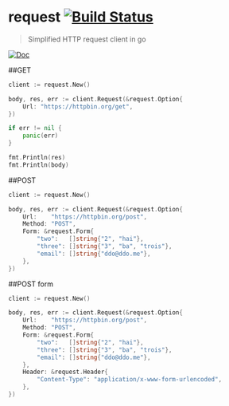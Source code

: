 # request [![Build Status][travis-img]][travis-url]
> Simplified HTTP request client in go

[![Doc][godoc-img]][godoc-url]

[travis-img]: https://img.shields.io/travis/ddo/request.svg?style=flat-square
[travis-url]: https://travis-ci.org/ddo/request

[godoc-img]: https://godoc.org/github.com/ddo/request?status.png
[godoc-url]: http://godoc.org/github.com/ddo/request

##GET

```go
client := request.New()

body, res, err := client.Request(&request.Option{
    Url: "https://httpbin.org/get",
})

if err != nil {
    panic(err)
}

fmt.Println(res)
fmt.Println(body)
```

##POST

```go
client := request.New()

body, res, err := client.Request(&request.Option{
    Url:    "https://httpbin.org/post",
    Method: "POST",
    Form: &request.Form{
        "two":   []string{"2", "hai"},
        "three": []string{"3", "ba", "trois"},
        "email": []string{"ddo@ddo.me"},
    },
})
```

##POST form

```go
client := request.New()

body, res, err := client.Request(&request.Option{
    Url:    "https://httpbin.org/post",
    Method: "POST",
    Form: &request.Form{
        "two":   []string{"2", "hai"},
        "three": []string{"3", "ba", "trois"},
        "email": []string{"ddo@ddo.me"},
    },
    Header: &request.Header{
        "Content-Type": "application/x-www-form-urlencoded",
    },
})
```